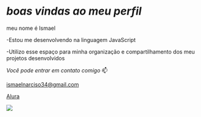 # *boas vindas ao meu perfil* 
 
meu nome é Ismael 

-Estou me desenvolvendo na linguagem JavaScript

-Utilizo esse espaço para minha organização e compartilhamento dos meu projetos desenvolvidos

_Você pode entrar em contato comigo_ 📫

ismaelnarciso34@gmail.com

[Alura](https://www.alura.com.br/)

![]([https://www.google.com/url?sa=i&url=https%3A%2F%2Fgithub.com%2FAnmol-Baranwal%2FCool-GIFs-For-GitHub&psig=AOvVaw1VBjWrp2mb9aX6dI9_i4pQ&ust=1699369164014000&source=images&cd=vfe&opi=89978449&ved=0CBEQjRxqFwoTCOia0s3Rr4IDFQAAAAAdAAAAABAE](https://user-images.githubusercontent.com/74038190/212741999-016fddbd-617a-4448-8042-0ecf907aea25.gif)https://user-images.githubusercontent.com/74038190/212741999-016fddbd-617a-4448-8042-0ecf907aea25.gif)
